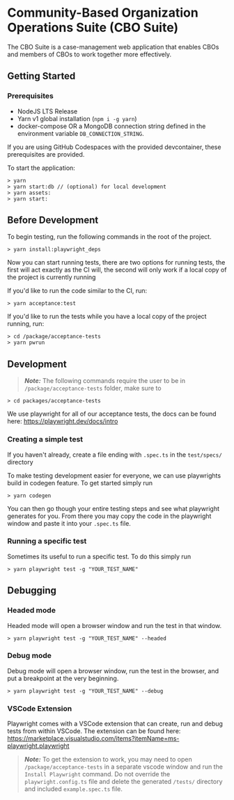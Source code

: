 # Community-Based Organization Operations Suite (CBO Suite)

The CBO Suite is a case-management web application that enables CBOs and members of CBOs to work together more effectively.

## Getting Started

### Prerequisites

- NodeJS LTS Release
- Yarn v1 global installation (`npm i -g yarn`)
- docker-compose OR a MongoDB connection string defined in the environment variable `DB_CONNECTION_STRING`.

If you are using GitHub Codespaces with the provided devcontainer, these prerequisites are provided.

To start the application:

    > yarn
    > yarn start:db // (optional) for local development
    > yarn assets:
    > yarn start:

## Before Development

To begin testing, run the following commands in the root of the project.

    > yarn install:playwright_deps

Now you can start running tests, there are two options for running tests, the first will act exactly as the CI will, the second will only work if a local copy of the project is currently running

If you'd like to run the code similar to the CI, run:

    > yarn acceptance:test

If you'd like to run the tests while you have a local copy of the project running, run:

    > cd /package/acceptance-tests
    > yarn pwrun

## Development

> **_Note:_** The following commands require the user to be in `/package/acceptance-tests` folder, make sure to

    > cd packages/acceptance-tests

We use playwright for all of our acceptance tests, the docs can be found here: https://playwright.dev/docs/intro

### Creating a simple test

If you haven't already, create a file ending with `.spec.ts` in the `test/specs/` directory

To make testing development easier for everyone, we can use playwrights build in codegen feature. To get started simply run

    > yarn codegen

You can then go though your entire testing steps and see what playwright generates for you. From there you may copy the code in the playwright window and paste it into your `.spec.ts` file.

### Running a specific test

Sometimes its useful to run a specific test. To do this simply run

    > yarn playwright test -g "YOUR_TEST_NAME"

## Debugging

### Headed mode

Headed mode will open a browser window and run the test in that window.

    > yarn playwright test -g "YOUR_TEST_NAME" --headed

### Debug mode

Debug mode will open a browser window, run the test in the browser, and put a breakpoint at the very beginning.

    > yarn playwright test -g "YOUR_TEST_NAME" --debug

### VSCode Extension

Playwright comes with a VSCode extension that can create, run and debug tests from within VSCode. The extension can be found here: https://marketplace.visualstudio.com/items?itemName=ms-playwright.playwright

> **_Note:_** To get the extension to work, you may need to open `/package/acceptance-tests` in a separate vscode window and run the `Install Playwright` command. Do not override the `playwright.config.ts` file and delete the generated `/tests/` directory and included `example.spec.ts` file.
